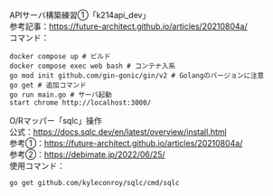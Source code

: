 APIサーバ構築練習①「k214api_dev」  
参考記事：https://future-architect.github.io/articles/20210804a/  
コマンド：  
```
docker compose up # ビルド
docker compose exec web bash # コンテナ入系
go mod init github.com/gin-gonic/gin/v2 # Golangのバージョンに注意
go get # 追加コマンド
go run main.go # サーバ起動
start chrome http://localhost:3000/
```
  
O/Rマッパー「sqlc」操作  
公式：https://docs.sqlc.dev/en/latest/overview/install.html  
参考①：https://future-architect.github.io/articles/20210804a/  
参考②：https://debimate.jp/2022/06/25/  
使用コマンド：
```
go get github.com/kyleconroy/sqlc/cmd/sqlc





```

<!--
cd "C:\Users\tatsu_hira_s\Documents\My Repository\myportfolio_k\k_214api_dev\go"; docker compose up -d; docker compose exec web bash; start chrome http://localhost:3000/
go mod init github.com/gin-gonic/gin/v2 && go get && go run main.go
-->